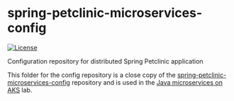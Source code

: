 # spring-petclinic-microservices-config

[![License](https://img.shields.io/badge/License-Apache%202.0-blue.svg)](https://opensource.org/licenses/Apache-2.0)

Configuration repository for distributed Spring Petclinic application

This folder for the config repository is a close copy of the [spring-petclinic-microservices-config](https://github.com/spring-petclinic/spring-petclinic-microservices-config) repository and is used in the [Java microservices on AKS](https://azure-samples.github.io/java-microservices-aks-lab/) lab.
